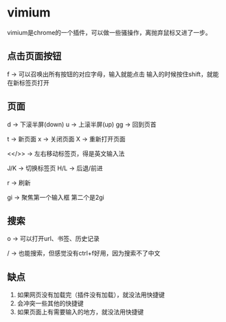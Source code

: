 # vimium

vimium是chrome的一个插件，可以做一些骚操作，离抛弃鼠标又进了一步。

## 点击页面按钮

f -> 可以召唤出所有按钮的对应字母，输入就能点击
输入的时候按住shift，就能在新标签页打开

## 页面

d -> 下滚半屏(down)
u -> 上滚半屏(up)
gg -> 回到页首

t -> 新页面
x -> 关闭页面
X -> 重新打开页面

<</>> -> 左右移动标签页，得是英文输入法

J/K -> 切换标签页
H/L -> 后退/前进

r -> 刷新

gi -> 聚焦第一个输入框
第二个是2gi

## 搜索

o -> 可以打开url、书签、历史记录

/ -> 也能搜索，但感觉没有ctrl+f好用，因为搜索不了中文

## 缺点
1. 如果网页没有加载完（插件没有加载），就没法用快捷键
2. 会冲突一些其他的快捷键
3. 如果页面上有需要输入的地方，就没法用快捷键

